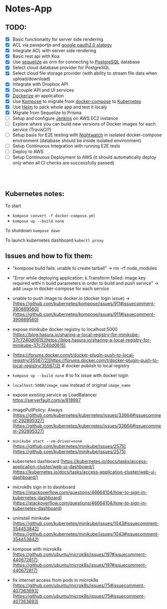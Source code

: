 # Notes-App

## TODO:

-   [x] Basic functionality for server side rendering
-   [x] ACL via passportjs and [google oauth2.0 stategy](https://github.com/jaredhanson/passport-google-oauth2)
-   [x] Integrate ACL with server side rendering
-   [x] Basic rest api with Koa
-   [x] Use [sequelize](https://github.com/sequelize/sequelize/) as orm for connecting to [PostgreSQL](https://www.postgresql.org/) database
-   [x] Select cloud database provider for PostgreSQL
-   [x] Select cloud file storage provider (with ability to stream file data when upload/download)
-   [x] Integrate with Dropbox API
-   [x] Decouple API and UI services
-   [x] [Dockerize](https://docs.docker.com/get-started/part2/#dockerfile) an application
-   [x] Use [Kompose](http://kompose.io/) to migrate from [docker-compose](https://docs.docker.com/compose/) to [Kubernetes](https://kubernetes.io/)
-   [x] Use [Helm](https://helm.sh/) to pack whole app and test it localy
-   [x] Migrate from Sequelize to Prisma
-   [ ] Setup and configure [Jenkins](https://github.com/helm/charts/tree/master/stable/jenkins) on AWS EC2 instance
-   [ ] Explore where you can build new versions of Docker images for each service (TravisCI?)
-   [ ] Setup basis for E2E testing with [Nightwatch](http://nightwatchjs.org/) in isolated docker-compose environment (database should be inside isolated environment)
-   [ ] Setup Continuous Integration with running E2E tests
-   [ ] Deploy to AWS
-   [ ] Setup Continuous Deployment to AWS (it should automatically deploy only when all CI checks are successfully passed)

<br>
<br>

## Kubernetes notes:

To start

-   `kompose convert -f docker-compose.yml`
-   `kompose up --build none`

To shutdown `kompose down`

To launch kubernetes dashboard `kubectl proxy`

## Issues and how to fix them:

-   "kompose build fails: unable to create tarball" -> rm -rf node_modules

-   "Error while deploying application: k.Transform failed: image key required withi
    n build parameters in order to build and push service" -> add `image` in docker-compose for each service

-   unable to push image to docker.io (docker login issue) -> [https://github.com/kubernetes/kompose/issues/911#issuecomment-390669560](https://github.com/kubernetes/kompose/issues/911#issuecomment-390669560)

-   expose minikube docker registry to localhost:5000 [https://blog.hasura.io/sharing-a-local-registry-for-minikube-37c7240d0615](https://blog.hasura.io/sharing-a-local-registry-for-minikube-37c7240d0615)

-   [https://forums.docker.com/t/docker-plugin-push-to-local-registry/35567/2](https://forums.docker.com/t/docker-plugin-push-to-local-registry/35567/2) # docker publish to local registry

-   `kompose up --build none` # to fix issue with docker login

-   `localhost:5000/image_name` instead of original `image_name`

-   expose existing service as LoadBalancer https://serverfault.com/a/818987

-   imagePullPolicy: Always [https://github.com/kubernetes/kubernetes/issues/33664#issuecomment-292895327](https://github.com/kubernetes/kubernetes/issues/33664#issuecomment-292895327)

-   `minikube start --vm-driver=none` [https://github.com/kubernetes/minikube/issues/2575](https://github.com/kubernetes/minikube/issues/2575)

-   kubernetes dashboard [https://kubernetes.io/docs/tasks/access-application-cluster/web-ui-dashboard/](https://kubernetes.io/docs/tasks/access-application-cluster/web-ui-dashboard/)

*   microk8s sign in to dashboard [https://stackoverflow.com/questions/46664104/how-to-sign-in-kubernetes-dashboard](https://stackoverflow.com/questions/46664104/how-to-sign-in-kubernetes-dashboard)

*   uninstall minikube [https://github.com/kubernetes/minikube/issues/1043#issuecomment-354453842](https://github.com/kubernetes/minikube/issues/1043#issuecomment-354453842)

*   kompose with microk8s [https://github.com/ubuntu/microk8s/issues/197#issuecomment-440672817](https://github.com/ubuntu/microk8s/issues/197#issuecomment-440672817)

*   fix internet access from pods in microk8s [https://github.com/ubuntu/microk8s/issues/75#issuecomment-407363693](https://github.com/ubuntu/microk8s/issues/75#issuecomment-407363693)
